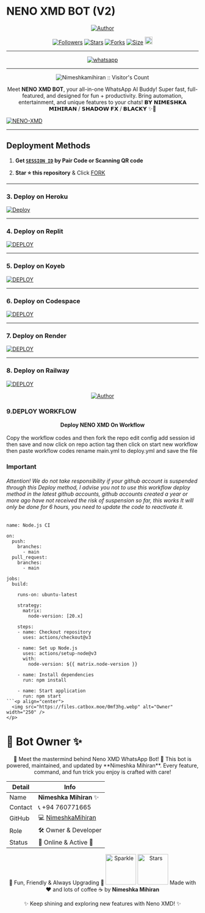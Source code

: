# NENO XMD BOT (V2)
<p align="center">
<a href="https://github.com/Nimeshkamihiran"><img title="Author" src="https://files.catbox.moe/z5lhou.jpg"></a>

<p align="center">
<a href="https://github.com/Nimeshkamihiran/followers"><img title="Followers" src="https://img.shields.io/github/followers/Nimeshkamihiran?color=blue&style=flat-square"></a>
<a href="https://github.com/Nimeshkamihiran/neno-xmd-bot/stargazers/"><img title="Stars" src="https://img.shields.io/github/stars/Nimeshkamihiran/neno-xmd-bot?color=blue&style=flat-square"></a>
<a href="https://github.com/Nimeshkamihiran/neno-xmd-bot/network/members"><img title="Forks" src="https://img.shields.io/github/forks/Nimeshkamihiran/neno-xmd-bot?color=blue&style=flat-square"></a>
<a href="https://github.com/Nimeshkamihiran/neno-xmd-bot/"><img title="Size" src="https://img.shields.io/github/repo-size/Nimeshkamihiran/neno-xmd-bot?style=flat-square&color=green"></a>
<a href="https://github.com/Nimeshkamihiran/neno-xmd-bot/graphs/commit-activity"><img height="20" src="https://img.shields.io/badge/Maintained%3F-yes-green.svg"></a>
</p>

---

<p align="center">
<a aria-label="Join our chats" href="https://chat.whatsapp.com/Ekoe6EykUJf0KfQShsBfoN?mode=ac_t" target="_blank">
<img alt="whatsapp" src="https://img.shields.io/badge/Join Group-25D366?style=for-the-badge&logo=telegram&logoColor=white" />
</a>
</p>

---

<p align="center"><img src="https://profile-counter.glitch.me/{NENO-XMD}/count.svg" alt="Nimeshkamihiran :: Visitor's Count" /></p>

<p align="center">
Meet <b>NENO XMD BOT</b>, your all-in-one WhatsApp AI Buddy!  
Super fast, full-featured, and designed for fun + productivity.  
Bring automation, entertainment, and unique features to your chats!
               𝗕𝗬 𝗡𝗜𝗠𝗘𝗦𝗛𝗞𝗔 𝗠𝗜𝗛𝗜𝗥𝗔𝗡 / 𝗦𝗛𝗔𝗗𝗢𝗪 𝗙𝗫 / 𝗕𝗟𝗔𝗖𝗞𝗬 ✨🤖
</p>

<a href="https://github.com/Nimeshkamihiran/neno-xmd-bot/fork"><img title="NENO-XMD" src="https://img.shields.io/badge/FORK-NENO XMD-h?color=blue&style=for-the-badge&logo=stackshare"></a>

---

## Deployment Methods
1. **Get [`SESSION ID`](https://neno-pair-k47s.onrender.com) by Pair Code or Scanning QR code**  
   
  


2. **Star ⭐ this repository** & Click [FORK](https://github.com/Nimeshkamihiran/neno-xmd-bot/fork)

---

### 3. Deploy on Heroku
[![Deploy](https://www.herokucdn.com/deploy/button.svg)](https://heroku.com/deploy?template=new)

---

### 4. Deploy on Replit
<a href='https://repl.it/github/Nimeshkamihiran/neno-xmd-bot' target="_blank"><img alt='DEPLOY' src='https://img.shields.io/badge/-REPLIT-orange?style=for-the-badge&logo=replit&logoColor=white'/></a>

---

### 5. Deploy on Koyeb
<a href='https://app.koyeb.com/auth/signin' target="_blank"><img alt='DEPLOY' src='https://img.shields.io/badge/-KOYEB-blue?style=for-the-badge&logo=koyeb&logoColor=white'/></a>

---

### 6. Deploy on Codespace
<a href='https://github.com/codespaces/new' target="_blank"><img alt='DEPLOY' src='https://img.shields.io/badge/CODESPACE-h?color=navy&style=for-the-badge&logo=visualstudiocode'/></a>

---

### 7. Deploy on Render
<a href='https://dashboard.render.com' target="_blank"><img alt='DEPLOY' src='https://img.shields.io/badge/RENDER-h?color=maroon&style=for-the-badge&logo=render'/></a>

---

### 8. Deploy on Railway
<a href='https://railway.app/new' target="_blank"><img alt='DEPLOY' src='https://img.shields.io/badge/RAILWAY-h?color=black&style=for-the-badge&logo=railway'/></a>

<p align="center">
<a href="https://github.com/Nimeshkamihiran"><img title="Author" src="https://files.catbox.moe/c1urvj.jpg"></a>

### 9.DEPLOY WORKFLOW
<b><strong><summary align="center" style="color: Yello;">Deploy NENO XMD On Workflow</summary></strong></b>
<p style="text-align: center; font-size: 1.2em;">
 
<h8>Copy the workflow codes and then fork the repo edit config add session id then save and now click on repo action tag then click on start new workflow then paste workflow codes rename main.yml to deploy.yml and save the file</h8>
<h3 align-"center"> Important</h3>
<h6 align-"center">Attention! We do not take responsibility if your github account is suspended through this Deploy method, I advise you not to use this workflow deploy method in the latest github accounts, github accounts created a year or more ago have not received the risk of suspension so far, this works It will only be done for 6 hours, you need to update the code to reactivate it.</h6>

```
name: Node.js CI

on:
  push:
    branches:
      - main
  pull_request:
    branches:
      - main

jobs:
  build:

    runs-on: ubuntu-latest

    strategy:
      matrix:
        node-version: [20.x]

    steps:
    - name: Checkout repository
      uses: actions/checkout@v3

    - name: Set up Node.js
      uses: actions/setup-node@v3
      with:
        node-version: ${{ matrix.node-version }}

    - name: Install dependencies
      run: npm install

    - name: Start application
      run: npm start
```<p align="center">
  <img src="https://files.catbox.moe/0mf3hg.webp" alt="Owner" width="250" />
</p>

`````

# 👑 Bot Owner ✨

<p align="center">
  💫 Meet the mastermind behind Neno XMD WhatsApp Bot! 💫  
  This bot is powered, maintained, and updated by **Nimeshka Mihiran**.  
  Every feature, command, and fun trick you enjoy is crafted with care!  
</p>

| Detail | Info |
|--------|------|
| Name | **Nimeshka Mihiran** ✨ |
| Contact | 📞 +94 760771665 |
| GitHub | 💻 [NimeshkaMihiran](https://github.com/Nimeshkamihiran) |
| Role | 🛠 Owner & Developer |
| Status | 🌟 Online & Active 🌟 |

<p align="center">
  🌟 Fun, Friendly & Always Upgrading 🌟  
  <img src="https://media.giphy.com/media/l0MYt5jPR6QX5pnqM/giphy.gif" alt="Sparkle" width="80" />
  <img src="https://media.giphy.com/media/3o7aCTfyhYawdOXcFW/giphy.gif" alt="Stars" width="80" />  
  Made with ❤️ and lots of coffee ☕ by <b>Nimeshka Mihiran</b>
</p>

<p align="center">
  ✨ Keep shining and exploring new features with Neno XMD! ✨
</p></p>
